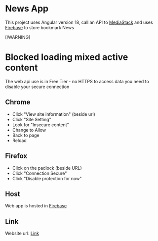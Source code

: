 # News App

This project uses Angular version 18, call an API to [MediaStack](https://mediastack.com/) and uses [Firebase](https://firebase.google.com/) to store bookmark News  

[!WARNING]
# Blocked loading mixed active content

The web api use is in Free Tier - no HTTPS to access data you need to disable your secure connection 

## Chrome
  * Click "View site information" (beside url)
  * Click "Site Setting"
  * Look for "Insecure content"
  * Change to Allow
  * Back to page
  * Reload
    
## Firefox
  * Click on the padlock (beside URL)
  * Click "Connection Secure"
  * Click "Disable protection for now"

## Host
Web app is hosted in [Firebase](https://firebase.google.com/)

## Link
Website url: [Link](https://news-ngayon-firebase-project.firebaseapp.com/news/general)
